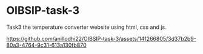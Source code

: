 # OIBSIP-task-3
Task3 the temperature converter website using html, css and js.



https://github.com/anillodhi22/OIBSIP-task-3/assets/141266805/3d37b2b9-80a3-4764-9c31-613a130fb870

